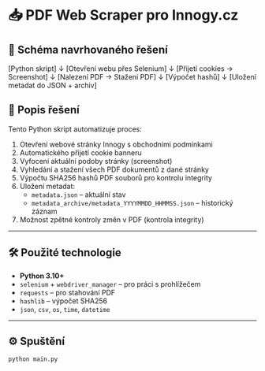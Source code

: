 # 📥 PDF Web Scraper pro Innogy.cz

## 🧩 Schéma navrhovaného řešení

[Python skript]
    ↓
[Otevření webu přes Selenium]
    ↓
[Přijetí cookies → Screenshot]
    ↓
[Nalezení PDF → Stažení PDF]
    ↓
[Výpočet hashů]
    ↓
[Uložení metadat do JSON + archiv]

## 🧩 Popis řešení

Tento Python skript automatizuje proces:

1. Otevření webové stránky Innogy s obchodními podmínkami
2. Automatického přijetí cookie banneru
3. Vyfocení aktuální podoby stránky (screenshot)
4. Vyhledání a stažení všech PDF dokumentů z dané stránky
5. Výpočtu SHA256 hashů PDF souborů pro kontrolu integrity
6. Uložení metadat:
   - `metadata.json` – aktuální stav
   - `metadata_archive/metadata_YYYYMMDD_HHMMSS.json` – historický záznam
7. Možnost zpětné kontroly změn v PDF (kontrola integrity)

---

## 🛠 Použité technologie

- **Python 3.10+**
- `selenium` + `webdriver_manager` – pro práci s prohlížečem
- `requests` – pro stahování PDF
- `hashlib` – výpočet SHA256
- `json`, `csv`, `os`, `time`, `datetime`

---

## ⚙️ Spuštění

```bash
python main.py
